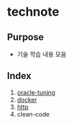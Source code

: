 # technote

## Purpose
- 기술 학습 내용 모음

## Index
1. [oracle-tuning](https://github.com/eurowondollaryen/tech-note/blob/master/oracle-tuning/README.md)
2. [docker](https://github.com/eurowondollaryen/tech-note/tree/master/docker)
3. [http](https://github.com/eurowondollaryen/tech-note/blob/master/http/1.%20Internet%20Network.md)
4. clean-code
